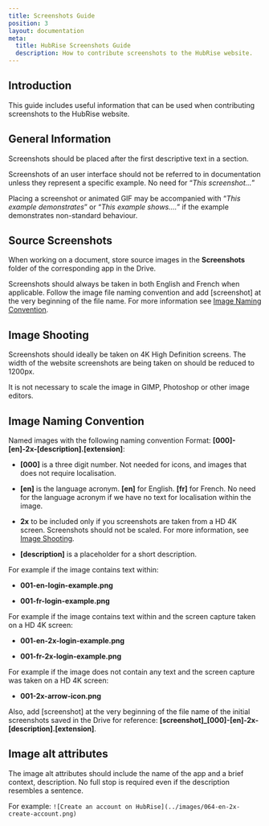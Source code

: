 ```yaml
---
title: Screenshots Guide
position: 3
layout: documentation
meta:
  title: HubRise Screenshots Guide
  description: How to contribute screenshots to the HubRise website.
---
```


## Introduction

This guide includes useful information that can be used when contributing screenshots to the HubRise website.

## General Information

Screenshots should be placed after the first descriptive text in a section.

Screenshots of an user interface should not be referred to in documentation unless they represent a specific example. No need for “_This screenshot…_”

Placing a screenshot or animated GIF may be accompanied with “_This example demonstrates_” or “_This example shows…._” if the example demonstrates non-standard behaviour.

## Source Screenshots

When working on a document, store source images in the **Screenshots** folder of the corresponding app in the Drive.

Screenshots should always be taken in both English and French when applicable. Follow the image file naming convention and add [screenshot] at the very beginning of the file name. For more information see [Image Naming Convention](#image-naming-convention).

## Image Shooting

Screenshots should ideally be taken on 4K High Definition screens. The width of the website screenshots are being taken on should be reduced to 1200px.

It is not necessary to scale the image in GIMP, Photoshop or other image editors.

## Image Naming Convention

Named images with the following naming convention Format: **[000]-[en]-2x-[description].[extension]**:

- **[000]** is a three digit number. Not needed for icons, and images that does not require localisation.

- **[en]** is the language acronym. **[en]** for English. **[fr]** for French. No need for the language acronym if we have no text for localisation within the image.

- **2x** to be included only if you screenshots are taken from a HD 4K screen. Screenshots should not be scaled. For more information, see [Image Shooting](#image-shooting).

- **[description]** is a placeholder for a short description.

For example if the image contains text within:

- **001-en-login-example.png**

- **001-fr-login-example.png**

For example if the image contains text within and the screen capture taken on a HD 4K screen:

- **001-en-2x-login-example.png**

- **001-fr-2x-login-example.png**

For example if the image does not contain any text and the screen capture was taken on a HD 4K screen:

- **001-2x-arrow-icon.png**

Also, add [screenshot] at the very beginning of the file name of the initial screenshots saved in the Drive for reference: **[screenshot]\_[000]-[en]-2x-[description].[extension]**.

## Image alt attributes

The image alt attributes should include the name of the app and a brief context, description. No full stop is required even if the description resembles a sentence.

For example: `![Create an account on HubRise](../images/064-en-2x-create-account.png)`
